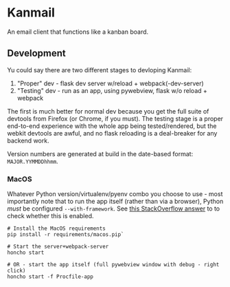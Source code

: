 # Kanmail

An email client that functions like a kanban board.


## Development

Yu could say there  are two different stages to devloping Kanmail:

1. "Proper" dev - flask dev server w/reload + webpack(-dev-server)
2. "Testing" dev - run as an app, using pywebview, flask w/o reload + webpack

The first is much better for normal dev because you get the full suite of devtools from Firefox (or Chrome, if you must). The testing stage is a proper end-to-end experience with the whole app being tested/rendered, but the webkit devtools are awful, and no flask reloading is a deal-breaker for any backend work.

Version numbers are generated at build in the date-based format: `MAJOR.YYMMDDhhmm`.

### MacOS

Whatever Python version/virtualenv/pyenv combo you choose to use - most importantly note that to run the app itself (rather than via a browser), Python _must_ be configured `--with-framework`. See [this StackOverflow answer](https://stackoverflow.com/a/15752676/352488) to to check whether this is enabled.

```
# Install the MacOS requirements
pip install -r requirements/macos.pip`

# Start the server+webpack-server
honcho start

# OR - start the app itself (full pywebview window with debug - right click)
honcho start -f Procfile-app
```
